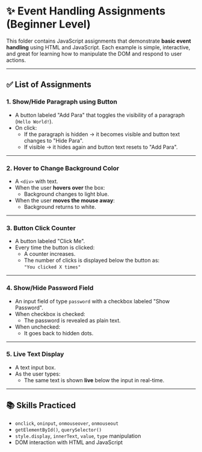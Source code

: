 # ✨ Event Handling Assignments (Beginner Level)

This folder contains JavaScript assignments that demonstrate **basic event handling** using HTML and JavaScript. Each example is simple, interactive, and great for learning how to manipulate the DOM and respond to user actions.

---

## ✅ List of Assignments

### 1. Show/Hide Paragraph using Button
- A button labeled "Add Para" that toggles the visibility of a paragraph (`Hello World!`).
- On click:
  - If the paragraph is hidden → it becomes visible and button text changes to "Hide Para".
  - If visible → it hides again and button text resets to "Add Para".


---

### 2. Hover to Change Background Color
- A `<div>` with text.
- When the user **hovers over** the box:
  - Background changes to light blue.
- When the user **moves the mouse away**:
  - Background returns to white.


---

### 3. Button Click Counter
- A button labeled "Click Me".
- Every time the button is clicked:
  - A counter increases.
  - The number of clicks is displayed below the button as:  
    `"You clicked X times"`


---

### 4. Show/Hide Password Field
- An input field of type `password` with a checkbox labeled "Show Password".
- When checkbox is checked:
  - The password is revealed as plain text.
- When unchecked:
  - It goes back to hidden dots.


---

### 5. Live Text Display
- A text input box.
- As the user types:
  - The same text is shown **live** below the input in real-time.


---

## 📚 Skills Practiced

- `onclick`, `oninput`, `onmouseover`, `onmouseout`
- `getElementById()`, `querySelector()`
- `style.display`, `innerText`, `value`, `type` manipulation
- DOM interaction with HTML and JavaScript


